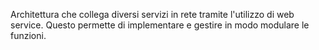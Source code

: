 Architettura che collega diversi servizi in rete tramite l'utilizzo di web service. Questo permette di implementare e gestire in modo modulare le funzioni.
